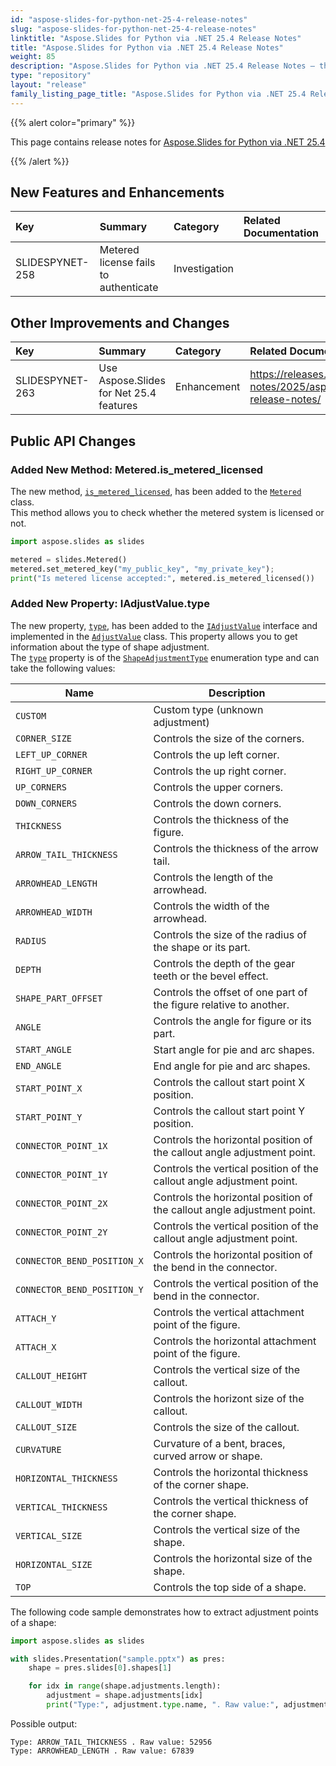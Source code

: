 ```yaml
---
id: "aspose-slides-for-python-net-25-4-release-notes"
slug: "aspose-slides-for-python-net-25-4-release-notes"
linktitle: "Aspose.Slides for Python via .NET 25.4 Release Notes"
title: "Aspose.Slides for Python via .NET 25.4 Release Notes"
weight: 85
description: "Aspose.Slides for Python via .NET 25.4 Release Notes – the latest updates and fixes."
type: "repository"
layout: "release"
family_listing_page_title: "Aspose.Slides for Python via .NET 25.4 Release Notes"
---
```


{{% alert color="primary" %}} 

This page contains release notes for [Aspose.Slides for Python via .NET 25.4](https://pypi.org/project/Aspose.Slides/25.4/)

{{% /alert %}} 

## New Features and Enhancements
|**Key**|**Summary**|**Category**|**Related Documentation**|
| :- | :- | :- | :- |
|SLIDESPYNET-258|Metered license fails to authenticate|Investigation||

## Other Improvements and Changes
|**Key**|**Summary**|**Category**|**Related Documentation**|
| :- | :- | :- | :- |
|SLIDESPYNET-263|Use Aspose.Slides for Net 25.4 features|Enhancement|<https://releases.aspose.com/slides/net/release-notes/2025/aspose-slides-for-net-25-4-release-notes/>|

## Public API Changes

### Added New Method: Metered.is_metered_licensed

The new method, [`is_metered_licensed`](https://reference.aspose.com/slides/python-net/aspose.slides/metered/is_metered_licensed/), has been added to the [`Metered`](https://reference.aspose.com/slides/python-net/aspose.slides/metered/) class.  
This method allows you to check whether the metered system is licensed or not.  

```python
import aspose.slides as slides

metered = slides.Metered()
metered.set_metered_key("my_public_key", "my_private_key");
print("Is metered license accepted:", metered.is_metered_licensed())
```

### Added New Property: IAdjustValue.type

The new property, [`type`](https://reference.aspose.com/slides/python-net/aspose.slides/iadjustvalue/type/), has been added to the [`IAdjustValue`](https://reference.aspose.com/slides/python-net/aspose.slides/iadjustvalue/) interface and implemented in the [`AdjustValue`](https://reference.aspose.com/slides/python-net/aspose.slides/adjustvalue/) class. This property allows you to get information about the type of shape adjustment.  
The [`type`](https://reference.aspose.com/slides/python-net/aspose.slides/iadjustvalue/type/) property is of the [`ShapeAdjustmentType`](https://reference.aspose.com/slides/python-net/aspose.slides/shapeadjustmenttype/) enumeration type and can take the following values:

| Name | Description |
| --- | --- |
| `CUSTOM` | Custom type (unknown adjustment) |
| `CORNER_SIZE` | Controls the size of the corners. |
| `LEFT_UP_CORNER` | Controls the up left corner. |
| `RIGHT_UP_CORNER` | Controls the up right corner. |
| `UP_CORNERS` | Controls the upper corners. |
| `DOWN_CORNERS` | Controls the down corners. |
| `THICKNESS` | Controls the thickness of the figure. |
| `ARROW_TAIL_THICKNESS` | Controls the thickness of the arrow tail. |
| `ARROWHEAD_LENGTH` | Controls the length of the arrowhead. |
| `ARROWHEAD_WIDTH` | Controls the width of the arrowhead. |
| `RADIUS` | Controls the size of the radius of the shape or its part. |
| `DEPTH` | Controls the depth of the gear teeth or the bevel effect. |
| `SHAPE_PART_OFFSET` | Controls the offset of one part of the figure relative to another. |
| `ANGLE`| Controls the angle for figure or its part. |
| `START_ANGLE` | Start angle for pie and arc shapes. |
| `END_ANGLE` | End angle for pie and arc shapes. |
| `START_POINT_X` | Controls the callout start point X position. |
| `START_POINT_Y` | Controls the callout start point Y position. |
| `CONNECTOR_POINT_1X` | Controls the horizontal position of the callout angle adjustment point. |
| `CONNECTOR_POINT_1Y` | Controls the vertical position of the callout angle adjustment point. |
| `CONNECTOR_POINT_2X` | Controls the horizontal position of the callout angle adjustment point. |
| `CONNECTOR_POINT_2Y` | Controls the vertical position of the callout angle adjustment point. |
| `CONNECTOR_BEND_POSITION_X` | Controls the horizontal position of the bend in the connector. |
| `CONNECTOR_BEND_POSITION_Y` | Controls the vertical position of the bend in the connector. |
| `ATTACH_Y` | Controls the vertical attachment point of the figure. |
| `ATTACH_X` | Controls the horizontal attachment point of the figure. |
| `CALLOUT_HEIGHT` | Controls the vertical size of the callout. |
| `CALLOUT_WIDTH` | Controls the horizont size of the callout. |
| `CALLOUT_SIZE` | Controls the size of the callout. |
| `CURVATURE` | Curvature of a bent, braces, curved arrow or shape. |
| `HORIZONTAL_THICKNESS` | Controls the horizontal thickness of the corner shape. |
| `VERTICAL_THICKNESS` | Controls the vertical thickness of the corner shape. |
| `VERTICAL_SIZE` | Controls the vertical size of the shape. |
| `HORIZONTAL_SIZE` | Controls the horizontal size of the shape. |
| `TOP` | Controls the top side of a shape. |

The following code sample demonstrates how to extract adjustment points of a shape:

```python
import aspose.slides as slides

with slides.Presentation("sample.pptx") as pres:
    shape = pres.slides[0].shapes[1]

    for idx in range(shape.adjustments.length):
        adjustment = shape.adjustments[idx]
        print("Type:", adjustment.type.name, ". Raw value:", adjustment.raw_value)
```

Possible output:
```
Type: ARROW_TAIL_THICKNESS . Raw value: 52956
Type: ARROWHEAD_LENGTH . Raw value: 67839
```
